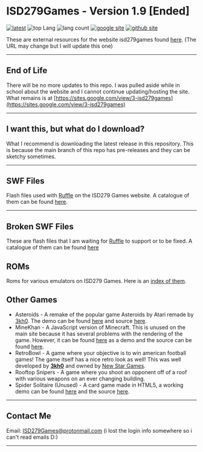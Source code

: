 # ISD279Games - Version 1.9 [Ended]

<!-- Top Badges By: https://shields.io -->
[![latest](https://img.shields.io:/github/v/release/ReedGraf/isd279games?style=flat-square)](https://github.com/ReedGraf/isd279games/releases/latest) ![top Lang](https://img.shields.io:/github/languages/top/ReedGraf/isd279games?style=flat-square) ![lang count](https://img.shields.io:/github/languages/count/ReedGraf/isd279games?style=flat-square) [![google site](https://img.shields.io:/website?down_color=red&down_message=offline&label=Google%20Site&style=flat-square&up_color=green&up_message=online&url=https%3A%2F%2Fsites.google.com%2Fview%2Fisd-279-games)](https://sites.google.com/view/isd-279-games) [![github site](https://img.shields.io:/website?down_color=red&down_message=offline&label=GitHub%20Site&style=flat-square&up_color=green&up_message=online&url=https%3A%2F%2Freedgraf.github.io%2Fisd279games%2F)](https://reedgraf.github.io/isd279games)

These are external resources for the website isd279games found [here](https://sites.google.com/view/isd-279-games). (The URL may change but I will update this one)

---

## End of Life

There will be no more updates to this repo. I was pulled aside while in school about the website and I cannot continue updating/hosting the site. What remains is at [https://sites.google.com/view/3-isd279games](https://sites.google.com/view/3-isd279games)

---

<!-- Main Text body-->

## I want this, but what do I download?

What I recommend is downloading the latest release in this repository. This is because the main branch of this repo has pre-releases and they can be sketchy sometimes.

---

## SWF Files

Flash files used with [Ruffle](https://github.com/ruffle-rs/ruffle) on the ISD279 Games website. A catalogue of them can be found [here](/swf/catalogue.md).

---

## Broken SWF Files

These are flash files that I am waiting for [Ruffle](https://github.com/ruffle-rs/ruffle) to support or to be fixed. A catalogue of them can be found [here](/broken-swf/catalogue.md)

## ROMs

Roms for various emulators on ISD279 Games. Here is an [index of them](/roms/roms.md).

## Other Games

- Asteroids - A remake of the popular game Asteroids by Atari remade by [3kh0](https://github.com/3kh0). The demo can be found [here](https://reedgraf.github.io/isd279games/asteroids/index.html) and source [here](https://github.com/3kh0/asteroids).
- MineKhan - A JavaScript version of Minecraft. This is unused on the main site because it has several problems with the rendering of the game. However, it can be found [here](https://reedgraf.github.io/isd279games/MineKhan.html) as a demo and the source can be found [here](https://github.com/Willard21/MineKhan).
- RetroBowl - A game where your objective is to win american football games! The game itself has a nice retro look as well! This was well developed by __[3kh0](https://github.com/3kh0)__ and owned by [New Star Games](https://www.newstargames.com).
- Rooftop Snipers - A game where you shoot an opponent off of a roof with various weapons on an ever changing building.
- Spider Solitaire (Unused) - A card game made in HTML5, a working demo can be found [here](https://reedgraf.github.io/isd279games/spider-solitaire/index.html) and the source [here](https://github.com/leapfroglets/spider-solitaire).

---

<!-- Contact info -->

## Contact Me

Email: ISD279Games@protonmail.com (i lost the login info somewhere so i can't read emails D:)

---
